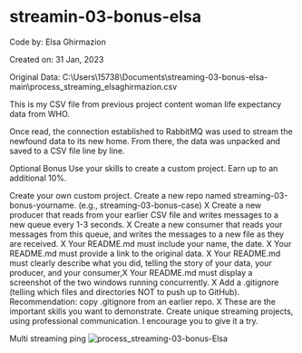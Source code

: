 # streamin-03-bonus-elsa
Code by: Elsa Ghirmazion

Created on: 31 Jan, 2023

Original Data: C:\Users\15738\Documents\streaming-03-bonus-elsa-main\process_streaming_elsaghirmazion.csv


This is my CSV file from previous project content woman life expectancy data from WHO.

Once read, the connection established to RabbitMQ was used to stream the newfound data to its new home. From there, the data was unpacked and saved to a CSV file line by line.

Optional Bonus
Use your skills to create a custom project. Earn up to an additional 10%.

Create your own custom project. Create a new repo named streaming-03-bonus-yourname. (e.g., streaming-03-bonus-case) X
Create a new producer that reads from your earlier CSV file and writes messages to a new queue every 1-3 seconds. X
Create a new consumer that reads your messages from this queue, and writes the messages to a new file as they are received. X
Your README.md must include your name, the date. X
Your README.md must provide a link to the original data. X
Your README.md must clearly describe what you did, telling the story of your data, your producer, and your consumer,X
Your README.md must display a screenshot of the two windows running concurrently. X
Add a .gitignore (telling which files and directories NOT to push up to GitHub). Recommendation: copy .gitignore from an earlier repo. X
These are the important skills you want to demonstrate. Create unique streaming projects, using professional communication. I encourage you to give it a try. 

Multi streaming ping
![process_streaming-03-bonus-Elsa](https://user-images.githubusercontent.com/105325747/215934747-5dbe4034-c2cd-4add-acbc-c6dda61c240f.png)
